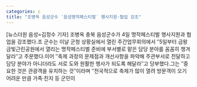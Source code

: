 ```yaml
---
categories: c
title: "조병옥 음성군수 ′음성명작페스티벌′ 행사지원·협업 강조"
---
```

[뉴스더원 음성=김정수 기자] 조병옥 충북 음성군수가 4일 명작페스티벌 행사지원과 협업을 강조했다.조 군수는 이날 군청 상황실에서 열린 주간업무회의에서 ″5일부터 금왕 금빛근린공원에서 열리는 명작페스티벌 준비에 부서별로 맡은 담당 분야를 꼼꼼히 챙겨 달라″고 주문했다.이어 ″축제 과정의 문제점과 개선사항을 파악해 주관부서로 전달하고 담당 분야가 아니더라도 서로 도와 원활한 행사가 되도록 해달라″고 당부했다.그는 ″중요한 것은 관광객을 유치하는 것″이라며 ″전국적으로 축제가 많이 열려 방문객이 오기 어려운 만큼 가족·친지 등 군민이